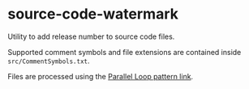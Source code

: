 source-code-watermark
=====================

Utility to add release number to source code files.

Supported comment symbols and file extensions are contained inside `src/CommentSymbols.txt`.

Files are processed using the [Parallel Loop pattern link](http://msdn.microsoft.com/en-us/library/ff963552.aspx).

